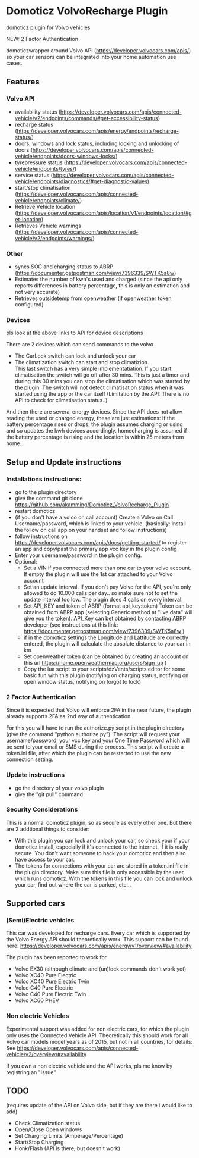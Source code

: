 # Domoticz VolvoRecharge Plugin
domoticz plugin for Volvo vehicles

NEW: 2 Factor Authentication

domoticzwrapper around Volvo API (https://developer.volvocars.com/apis/) so your car sensors can be integrated into your home automation use cases.

## Features

### Volvo API
- availability status (https://developer.volvocars.com/apis/connected-vehicle/v2/endpoints/commands/#get-accessibility-status)
- recharge status (https://developer.volvocars.com/apis/energy/endpoints/recharge-status/)
- doors, windows and lock status, including locking and unlocking of doors (https://developer.volvocars.com/apis/connected-vehicle/endpoints/doors-windows-locks/)
- tyrepressure status (https://developer.volvocars.com/apis/connected-vehicle/endpoints/tyres/)
- service status (https://developer.volvocars.com/apis/connected-vehicle/endpoints/diagnostics/#get-diagnostic-values)
- start/stop climatisation (https://developer.volvocars.com/apis/connected-vehicle/endpoints/climate/)
- Retrieve Vehicle location (https://developer.volvocars.com/apis/location/v1/endpoints/location/#get-location)
- Retrieves Vehicle warnings (https://developer.volvocars.com/apis/connected-vehicle/v2/endpoints/warnings/)

### Other
- syncs SOC and charging status to ABRP (https://documenter.getpostman.com/view/7396339/SWTK5a8w)
- Estimates the number of kwh's used and charged (since the api only reports differences in battery percentage, this is only an estimation and not very accurate)
- Retrieves outsidetemp from openweather (if openweather token configured)

### Devices
pls look at the above links to API for device descriptions

There are 2 devices which can send commands to the volvo
- The CarLock switch can lock and unlock your car
- The climatization switch can start and stop climatizion.  
This last switch has a very simple implementatiation. If you start climatisation the switch will go off after 30 mins. This is just a timer and during this 30 mins you can stop the climatisation which was started by the plugin. The switch will not detect climatisation status when it was started using the app or the car itself (Limitation by the API: There is no API to check for climatisation status..)

And then there are several energy devices. Since the API does not allow reading the used or charged energy, these are just estimations: If the battery percentage rises or drops, the plugin assumes charging or using and so updates the kwh devices accordingly. homecharging is assumed if the battery percentage is rising and the location is within 25 meters from home.

## Setup and Update instructions

### Installations instructions: 
- go to the plugin directory
- give the command git clone https://github.com/akamming/Domoticz_VolvoRecharge_Plugin  
- restart domoticz
- (if you don't have a volco on call account) Create a Volvo on Call Username/password, which is linked to your vehicle. (basically: install the follow on call app on your handset and follow instructions)
- follow instructions on https://developer.volvocars.com/apis/docs/getting-started/ to register an app and copy/past the primary app vcc key in the plugin config
- Enter your username/password in the plugin config.
- Optional: 
   - Set a VIN if you connected more than one car to your volvo account. If empty the plugin will use the 1st car attached to your Volvo account
   - Set an update interval. If you don't pay Volvo for the API, you're only allowed to do 10.000 calls per day.. so make sure not to set the update interval too low. The plugin does 4 calls on every interval.
   - Set API_KEY and token of ABRP (format api_key:token) Token can be obtained from ABRP app (selecting Generic method at "live data" will give you the token). API_Key can bet obtained by contacting ABRP developer (see instructions at this link:  https://documenter.getpostman.com/view/7396339/SWTK5a8w )
   - if in the domoticz settings the Longitude and Lattitude are correctly entered, the plugin will calculate the absolute distance to your car in km
   - Set openweather token (can be obtained by creating an account on this url https://home.openweathermap.org/users/sign_up )
   - Copy the lua script to your scripts/dzVents/scripts editor for some basic fun with this plugin (notifying on charging status, notifying on open window status, notifying on forgot to lock)

### 2 Factor Authentication
Since it is expected that Volvo will  enforce 2FA in the near future, the plugin already supports 2FA as 2nd way of authentication. 

For this you will have to run the authorize.py script in the plugin directory (give the command "python authorize.py"). The script will request  your username/password, your vcc key and your One Time Password which will be sent to your email or SMS during the process. This script will create a token.ini file, after which the plugin can be restarted to use the new connection setting. 

### Update instructions
- go the directory of your volvo plugin
- give the "git pull" command

### Security Considerations
This is a normal domoticz plugin, so as secure as every other one. But there are 2 addtional things to consider:
- With this plugin you can lock and unlock your car, so check your if your domoticz install, especially if it's connected to the internet, if it is really secure. You don't want someone to hack your domoticz and then also have access to your car.
- The tokens for connections with your car are stored in a token.ini file in the plugin directory. Make sure this file is only accessible by the user which runs domoticz. With the tokens in this file you can lock and unlock your car, find out where the car is parked, etc...

## Supported cars

### (Semi)Electric vehicles

This car was developed for recharge cars. Every car which is supported by the Volvo Energy API should theoretically work. This support can be found here: https://developer.volvocars.com/apis/energy/v1/overview/#availability

The plugin has been reported to work for
- Volvo EX30 (although climate and (un)lock commands don't work yet)
- Volvo XC40 Pure Electric
- Volco XC40 Pure Electric Twin
- Volco C40 Pure Electric
- Volvo C40 Pure Electric Twin
- Volvo XC60 PHEV

### Non electric Vehicles

Experimental support was added for non electric cars, for which the plugin only uses  the Connected Vehicle API. Theoretically this should work for all Volvo car models model years as of 2015, but not in all countries, for details: See https://developer.volvocars.com/apis/connected-vehicle/v2/overview/#availability

If you own a non electric vehicle and the API works, pls me know by registring an "issue"

## TODO
(requires update of the API on Volvo side, but if they are there i would like to add)
- Check Climatization status 
- Open/Close Open windows
- Set Charging Limits (Amperage/Percentage)
- Start/Stop Charging
- Honk/Flash (API is there, but doesn't work)
